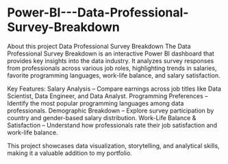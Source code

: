 # Power-BI---Data-Professional-Survey-Breakdown
About this project
Data Professional Survey Breakdown
The Data Professional Survey Breakdown is an interactive Power BI dashboard that provides key insights into the data industry. It analyzes survey responses from professionals across various job roles, highlighting trends in salaries, favorite programming languages, work-life balance, and salary satisfaction.

Key Features:
 Salary Analysis – Compare earnings across job titles like Data Scientist, Data Engineer, and Data Analyst. 
 Programming Preferences – Identify the most popular programming languages among data professionals. 
 Demographic Breakdown – Explore survey participation by country and gender-based salary distribution. 
 Work-Life Balance & Satisfaction – Understand how professionals rate their job satisfaction and work-life balance.

This project showcases data visualization, storytelling, and analytical skills, making it a valuable addition to my portfolio. 
